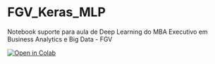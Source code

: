 # FGV_Keras_MLP
Notebook suporte para aula de Deep Learning do MBA Executivo em Business Analytics e Big Data - FGV

[![Open in Colab](https://colab.research.google.com/assets/colab-badge.svg)](https://colab.research.google.com/github/BernardoAflalo/FGV_Keras_MLP/blob/master/fgv_keras_mlp.ipynb)

